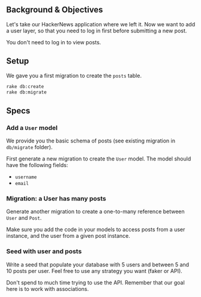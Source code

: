 ## Background & Objectives

Let's take our HackerNews application where we left it. Now we want to add
a user layer, so that you need to log in first before submitting a new post.

You don't need to log in to view posts.

## Setup

We gave you a first migration to create the `posts` table.

```bash
rake db:create
rake db:migrate
```

## Specs

### Add a `User` model

We provide you the basic schema of posts (see existing migration in `db/migrate` folder).

First generate a new migration to
create the `User` model. The model should have the following fields:

- `username`
- `email`

### Migration: a User has many posts

Generate another migration to create a one-to-many reference between `User` and `Post`.

Make sure you add the code in your models to access posts from a user instance,
and the user from a given post instance.

### Seed with user and posts

Write a seed that populate your database with 5 users and between 5 and 10 posts per user. Feel free to use any strategy you want (faker or API).

Don't spend to much time trying to use the API. Remember that our goal here is to work with associations.
